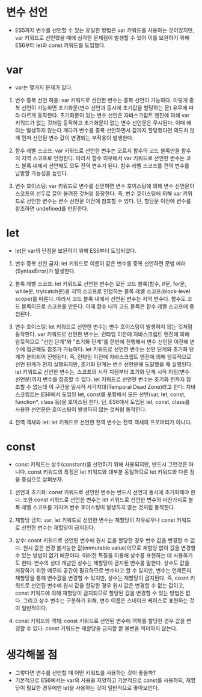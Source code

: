 # 변수 선언

- ES5까지 변수를 선언할 수 있는 유일한 방법은 var 키워드를 사용하는 것이었지만, var 키워드로 선언했을 때에 심각한 문제점이 발생할 수 있어 이를 보완하기 위해 ES6부터 let과 const 키워드를 도입했다.

# var

- var는 몇가지 문제가 있다.

1.  변수 중복 선언 허용:
    var 키워드로 선언한 변수는 중복 선언이 가능하다. 이렇게 중복 선언이 가능하면
    초기화문(변수 선언과 동시에 초기값을 할당하는 문) 유무에 따라 다르게 동작한다.
    초기화문이 있는 변수 선언은 자바스크립트 엔진에 의해 var 키워드가 없는 것처럼 동작하고
    초기화문이 없는 변수 선언문은 무시된다. 이때 에러는 발생하지 않는다
    게다가 변수를 중복 선언하면서 값까지 할당했다면 의도치 않게 먼저 선언된 변수 값이 변경되는 부작용이 발생한다.

2.  함수 레벨 스코프: var 키워드로 선언한 변수는 오로지 함수의 코드 블록만을 함수의 지역 스코프로 인정한다. 따라서 함수 외부에서 var 키워드로 선언한 변수는 코드 블록 내에서 선언해도 모두 전역 변수가 된다. 함수 레벨 스코프를 전역 변수를 남발할 가능성을 높인다.

3.  변수 호이스팅: var 키워드로 변수를 선언하면 변수 호이스팅에 의해 변수 선언문이 스코프의 선두로 끌어 올려진 것처럼 등장한다. 즉, 변수 호이스팅에 의해 var 키워드로 선언한 변수는 변수 선언문 이전에 참조할 수 있다. 단, 할당문 이전에 변수를 참조하면 undefined를 반환한다.

# let

- let은 var의 단점을 보완하기 위해 ES6부터 도입되었다.

1. 변수 중복 선언 금지: let 키워드로 이름이 같은 변수를 중복 선언하면 문법 에러(SyntaxError)가 발생한다.

2. 블록 레벨 스코프: let 키워드로 선언한 변수는 모든 코드 블록(함수, if문, for문, while문, try/catch문)을 지역 스코프로 인정하는 블록 레벨 스코프(block-level scope)를 따른다. 따라서 코드 블록 내에서 선언된 변수는 지역 변수다. 함수도 코드 블록이므로 스코프를 만든다. 이때 함수 내의 코드 블록은 함수 레벨 스코프에 중첩된다.

3. 변수 호이스팅: let 키워드로 선언한 변수는 변수 호이스팅이 발생하지 않는 것처럼 동작한다. var 키워드로 선언한 변수는, 런타임 이전에 자바스크립트 엔진에 의해 암묵적으로 "선언 단계"와 "초기화 단계"를 한번에 진행해서 변수 선언문 이전에 변수에 접근해도 참조가 가능하다. let 키워드로 선언한 변수는 선언 단계와 초기화 단계가 분리되어 진행된다. 즉, 런타임 이전에 자바스크립트 엔진에 의해 암묵적으로 선언 단계가 먼저 실행되지만, 초기화 단계는 변수 선언문에 도달했을 때 실행된다. let 키워드로 선언한 변수는, 스코프의 시작 지점부터 초기화 단계 시작 지점(변수 선언문)까지 변수를 참조할 수 없다. let 키워드로 선언한 변수는 초기화 전까지 참조할 수 없는데 이 구간을 일시적 사각지대(Temporal Dead Zone)라고 한다. 자바스크립트는 ES6에서 도입된 let, const를 포함해서 모든 선언(var, let, const, function\*, class 등)을 호이스팅 한다. 단, ES6에서 도입된 let, const, class를 사용한 선언문은 호이스팅이 발생하지 않는 것처럼 동작한다.

4. 전역 객체와 let: let 키워드로 선언한 전역 변수는 전역 객체의 프로퍼티가 아니다.

# const

- const 키워드는 상수(constant)를 선언하기 위해 사용되지만, 반드시 그런것은 아니다. const 키워드의 특징은 let 키워드와 대부분 동일하므로 let 키워드와 다른 점을 중심으로 살펴보자.

1. 선언과 초기화: const 키워드로 선언한 변수는 반드시 선언과 동시에 초기화해야 한다.
   또한 const 키워드로 선언한 변수는 let 키워드로 선언한 변수와 마찬가지로 블록 레벨 스코프를 가지며 변수 호이스팅이 발생하지 않는 것처럼 동작한다.

2. 재할당 금지: var, let 키워드로 선언한 변수는 재할당이 자유로우나 const 키워드로 선언한 변수는 재할당이 금지된다.

3. 상수: cosnt 키워드로 선언된 변수에 원시 값을 할당한 경우 변수 값을 변경할 수 없다. 원시 값은 변경 불가능한 값(immutable value)이므로 재할당 없이 값을 변경할 수 있는 방법이 없기 때문이다. 이러한 특징을 이용해 상수를 표현하는 데 사용하기도 한다.
   변수의 상대 개념인 상수는 재할당이 금지된 변수를 말한다. 상수도 값을 저장하기 위한 메모리 공간이 필요하므로 변수라고 할 수 있지만, 변수는 언제든지 재할당을 통해 변수값을 변경할 수 있지만, 상수는 재할당이 금지된다.
   즉, cosnt 키워드로 선언된 변수에 원시 값을 할당한 경우 원시 값은 변경할 수 없는 값이고,
   const 키워드에 의해 재할당이 금지되므로 할당된 값을 변경할 수 있는 방법은 없다.
   그리고 상수 변수는 구분하기 위해, 변수 이름은 스네이크 케이스로 표현하는 것이 일반적이다.

4. const 키워드와 객체: const 키워드로 선언된 변수에 객체를 할당한 경우 값을 변경할 수 있다. const 키워드는 재할당을 금지할 뿐 불변을 의미하지 않는다.

# 생각해볼 점

- 그렇다면 변수를 선언할 때 어떤 키워드를 사용하는 것이 좋을까?
- 기본적으로 ES6에서는 var의 사용을 지양하고 기본적으로 const를 사용하되, 재할당이 필요한 경우에만 let을 사용하는 것이 일반적으로 좋아보인다.
